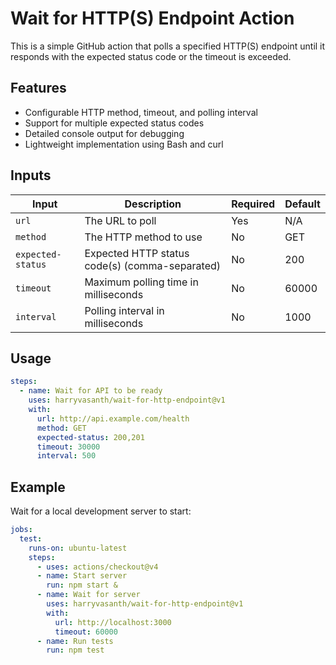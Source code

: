 # Wait for HTTP(S) Endpoint Action

This is a simple GitHub action that polls a specified HTTP(S) endpoint until it responds with the expected status code or the timeout is exceeded.

## Features

- Configurable HTTP method, timeout, and polling interval
- Support for multiple expected status codes
- Detailed console output for debugging
- Lightweight implementation using Bash and curl

## Inputs

| Input             | Description                                    | Required | Default |
| ----------------- | ---------------------------------------------- | -------- | ------- |
| `url`             | The URL to poll                                | Yes      | N/A     |
| `method`          | The HTTP method to use                         | No       | GET     |
| `expected-status` | Expected HTTP status code(s) (comma-separated) | No       | 200     |
| `timeout`         | Maximum polling time in milliseconds           | No       | 60000   |
| `interval`        | Polling interval in milliseconds               | No       | 1000    |

## Usage

```yml
steps:
  - name: Wait for API to be ready
    uses: harryvasanth/wait-for-http-endpoint@v1
    with:
      url: http://api.example.com/health
      method: GET
      expected-status: 200,201
      timeout: 30000
      interval: 500
```

## Example

Wait for a local development server to start:

```yml
jobs:
  test:
    runs-on: ubuntu-latest
    steps:
      - uses: actions/checkout@v4
      - name: Start server
        run: npm start &
      - name: Wait for server
        uses: harryvasanth/wait-for-http-endpoint@v1
        with:
          url: http://localhost:3000
          timeout: 60000
      - name: Run tests
        run: npm test
```
